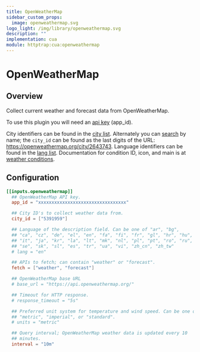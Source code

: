 ```yaml
---
title: OpenWeatherMap
sidebar_custom_props:
  image: openweathermap.svg
logo_light: /img/library/openweathermap.svg
description: ""
implementation: cua
module: httptrap:cua:openweathermap
---
```


# OpenWeatherMap

## Overview

Collect current weather and forecast data from OpenWeatherMap.

To use this plugin you will need an [api key](https://openweathermap.org/appid) (app_id).

City identifiers can be found in the [city list](http://bulk.openweathermap.org/sample/city.list.json.gz). Alternately you can [search](https://openweathermap.org/find) by name; the `city_id` can be found as the last digits of the URL: https://openweathermap.org/city/2643743. Language identifiers can be found in the [lang list](https://openweathermap.org/current#multi). Documentation for condition ID, icon, and main is at [weather conditions](https://openweathermap.org/weather-conditions).

## Configuration

```toml
[[inputs.openweathermap]]
  ## OpenWeatherMap API key.
  app_id = "xxxxxxxxxxxxxxxxxxxxxxxxxxxxxxxxx"

  ## City ID's to collect weather data from.
  city_id = ["5391959"]

  ## Language of the description field. Can be one of "ar", "bg",
  ## "ca", "cz", "de", "el", "en", "fa", "fi", "fr", "gl", "hr", "hu",
  ## "it", "ja", "kr", "la", "lt", "mk", "nl", "pl", "pt", "ro", "ru",
  ## "se", "sk", "sl", "es", "tr", "ua", "vi", "zh_cn", "zh_tw"
  # lang = "en"

  ## APIs to fetch; can contain "weather" or "forecast".
  fetch = ["weather", "forecast"]

  ## OpenWeatherMap base URL
  # base_url = "https://api.openweathermap.org/"

  ## Timeout for HTTP response.
  # response_timeout = "5s"

  ## Preferred unit system for temperature and wind speed. Can be one of
  ## "metric", "imperial", or "standard".
  # units = "metric"

  ## Query interval; OpenWeatherMap weather data is updated every 10
  ## minutes.
  interval = "10m"
```
